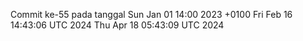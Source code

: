 Commit ke-55 pada tanggal Sun Jan 01 14:00 2023 +0100
Fri Feb 16 14:43:06 UTC 2024
Thu Apr 18 05:43:09 UTC 2024
